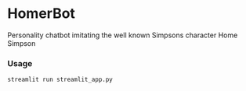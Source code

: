 # HomerBot
Personality chatbot imitating the well known Simpsons character Home Simpson

### Usage
`streamlit run streamlit_app.py`
